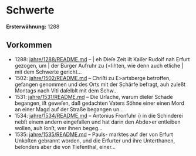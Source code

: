 # Schwerte

**Ersterwähnung:** 1288

## Vorkommen
- 1288: [jahre/1288/README.md](../jahre/1288/README.md) – |
eh Dieſe Zeit iſt Kaiſer Rudolf nah Erfurt gezogen, um
| der Bürger Aufruhr zu \{<lihten, wie denn auch etliche
| mit dem Schwerte gericht...
- 1502: [jahre/1502/README.md](../jahre/1502/README.md) – Chriſti zu E>artsberge betroffen,
gefangen genommen und des Orts mit der Schärfe befragt,
auh zuleßt Montags nach Viti daſelbſt mit dem Schw...
- 1531: [jahre/1531/README.md](../jahre/1531/README.md) – Die Urſache, warum dieſer Schade begangen, iſt
geweſen, daß gedachten Vaters Söhne einer einen Mord
an einer Magd auf der Straße begangen un...
- 1534: [jahre/1534/README.md](../jahre/1534/README.md) – Antonius Fronfuhr i} in die Schinderei nebſt einem
andern eingefallen und hat darin den Abde>er entleiben
wollen, auh ſonſt, wer ihnen begeg...
- 1535: [jahre/1535/README.md](../jahre/1535/README.md) – Pauls-
marktes auf der von Erfurt Unkoſten gebrannt worden,
und die Erfurter und ihre Unterthanen, beſonders aber
die von Tiefenthal, einer...
